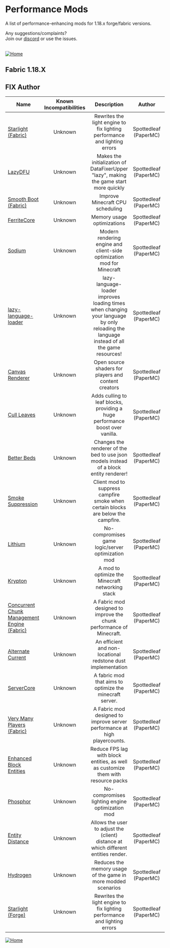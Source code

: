 
# Performance Mods
A list of performance-enhancing mods for 1.18.x forge/fabric versions.

Any suggestions/complaints?<br>
Join our [discord](https://discord.gg/8nzHYhVUQS) or use the issues.<br><br>

[![Home](https://i.imgur.com/zGuelkW.png)](https://github.com/NordicGamerFE/usefulmods/tree/main)
## Fabric 1.18.X

## FIX Author

| Name | Known Incompatibilities | Description | Author | Enviroment | Categories | Need help? | Support author |
| --- | :---: | :---: | :---: | :---: | :---: | :---: | :---: |
| [Starlight (Fabric)](https://modrinth.com/mod/starlight) | Unknown | Rewrites the light engine to fix lighting performance and lighting errors | Spottedleaf (PaperMC) | Client Server | misc | [Discord](https://discord.gg/tuinity) [Github](https://github.com/PaperMC/Starlight/issues)  | None
| [LazyDFU](https://modrinth.com/mod/lazydfu) | Unknown | Makes the initialization of DataFixerUpper "lazy", making the game start more quickly | Spottedleaf (PaperMC) | Client Server | misc, utility | [Discord](https://discord.gg/RUGArxEQ8J) [Github](https://github.com/astei/lazydfu/issues)  | None
| [Smooth Boot (Fabric)](https://modrinth.com/mod/smoothboot-fabric) | Unknown | Improve Minecraft CPU scheduling | Spottedleaf (PaperMC) | Client Server | misc, utility | [Discord]() [Github](https://github.com/UltimateBoomer/mc-smoothboot/issues) [Wiki](https://github.com/UltimateBoomer/mc-smoothboot/wiki) | None
| [FerriteCore](https://modrinth.com/mod/ferrite-core) | Unknown | Memory usage optimizations | Spottedleaf (PaperMC) | Client Server | utility |  [Github](https://github.com/malte0811/FerriteCore/issues)  | None
| [Sodium](https://modrinth.com/mod/sodium) | Unknown | Modern rendering engine and client-side optimization mod for Minecraft | Spottedleaf (PaperMC) | Client | utility | [Discord](https://jellysquid.me/discord) [Github](https://github.com/jellysquid3/sodium-fabric/issues)  | None
| [lazy-language-loader](https://modrinth.com/mod/lazy-language-loader) | Unknown | lazy-language-loader improves loading times when changing your language by only reloading the language instead of all the game resources! | Spottedleaf (PaperMC) | Client | utility | [Discord](https://discord.gg/XAjvZ8GvPy) [Github](https://github.com/ChachyDev/lazy-language-loader/issues)  | None
| [Canvas Renderer](https://modrinth.com/mod/canvas) | Unknown | Open source shaders for players and content creators | Spottedleaf (PaperMC) | Client | library, misc, utility | [Discord](https://discord.gg/7NaqR2e) [Github](https://github.com/vram-guild/canvas/issues)  | None
| [Cull Leaves](https://modrinth.com/mod/cull-leaves) | Unknown | Adds culling to leaf blocks, providing a huge performance boost over vanilla. | Spottedleaf (PaperMC) | Client | misc | [Discord](https://discord.gg/jAGnWYHm3r) [Github](https://github.com/TeamMidnightDust/CullLeaves/issues)  | None
| [Better Beds](https://modrinth.com/mod/better-beds) | Unknown | Changes the renderer of the bed to use json models instead of a block entity renderer!  | Spottedleaf (PaperMC) | Client | decoration, misc, utility | [Discord](https://discord.gg/jAGnWYHm3r) [Github](https://github.com/TeamMidnightDust/BetterBeds/issues)  | None
| [Smoke Suppression](https://modrinth.com/mod/smoke-suppression) | Unknown | Client mod to suppress campfire smoke when certain blocks are below the campfire. | Spottedleaf (PaperMC) | Client | decoration, misc, utility |  [Github](https://gitlab.com/supersaiyansubtlety/smoke_suppression/-/issues)  | None
| [Lithium](https://modrinth.com/mod/lithium) | Unknown | No-compromises game logic/server optimization mod | Spottedleaf (PaperMC) | Client Server | utility | [Discord](https://jellysquid.me/discord) [Github](https://github.com/jellysquid3/lithium-fabric/issues)  | None
| [Krypton](https://modrinth.com/mod/krypton) | Unknown | A mod to optimize the Minecraft networking stack | Spottedleaf (PaperMC) | Client Server | misc, utility | [Discord](https://discord.gg/RUGArxEQ8J) [Github](https://github.com/astei/krypton/issues)  | None
| [Concurrent Chunk Management Engine (Fabric)](https://modrinth.com/mod/c2me-fabric) | Unknown | A Fabric mod designed to improve the chunk performance of Minecraft. | Spottedleaf (PaperMC) | Client Server | misc | [Discord](https://discord.io/ishlandbukkit) [Github](https://github.com/RelativityMC/C2ME-fabric/issues)  | None
| [Alternate Current](https://modrinth.com/mod/alternate-current) | Unknown | An efficient and non-locational redstone dust implementation | Spottedleaf (PaperMC) | Server | technology, utility | [Discord](https://discord.gg/EJC9zkX) [Github](https://github.com/SpaceWalkerRS/alternate-current/issues)  | None
| [ServerCore](https://modrinth.com/mod/servercore) | Unknown | A fabric mod that aims to optimize the minecraft server. | Spottedleaf (PaperMC) | Client Server | utility |  [Github](https://github.com/Wesley1808/ServerCore-Fabric/issues)  | None
| [Very Many Players (Fabric)](https://modrinth.com/mod/vmp-fabric) | Unknown | A Fabric mod designed to improve server performance at high playercounts. | Spottedleaf (PaperMC) | Client Server | misc | [Discord](https://discord.io/ishlandbukkit) [Github](https://github.com/RelativityMC/VMP-fabric/issues)  | None
| [Enhanced Block Entities](https://modrinth.com/mod/ebe) | Unknown | Reduce FPS lag with block entities, as well as customize them with resource packs | Spottedleaf (PaperMC) | Client | misc, utility | [Discord](https://discord.gg/7Aw3y4RtY9) [Github](https://github.com/FoundationGames/EnhancedBlockEntities/issues)  | None
| [Phosphor](https://modrinth.com/mod/phosphor) | Unknown | No-compromises lighting engine optimization mod | Spottedleaf (PaperMC) | Client Server | utility | [Discord](https://jellysquid.me/discord) [Github](https://github.com/jellysquid3/phosphor-fabric/issues)  | None
| [Entity Distance](https://modrinth.com/mod/entity-distance) | Unknown | Allows the user to adjust the (client) distance at which different entities render. | Spottedleaf (PaperMC) | Client | utility |  [Github](https://github.com/capnkork/entity-distance/issues)  | None
| [Hydrogen](https://modrinth.com/mod/hydrogen) | Unknown | Reduces the memory usage of the game in more modded scenarios | Spottedleaf (PaperMC) | Client Server | utility | [Discord](https://jellysquid.me/discord) [Github](https://github.com/jellysquid3/hydrogen-fabric/issues)  | None
| [Starlight (Forge)](https://modrinth.com/mod/starlight-forge) | Unknown | Rewrites the light engine to fix lighting performance and lighting errors | Spottedleaf (PaperMC) | Client Server | misc | [Discord](https://discord.gg/tuinity) [Github](https://github.com/PaperMC/Starlight/issues)  | None



[![Home](https://i.imgur.com/zGuelkW.png)](https://github.com/NordicGamerFE/usefulmod)
